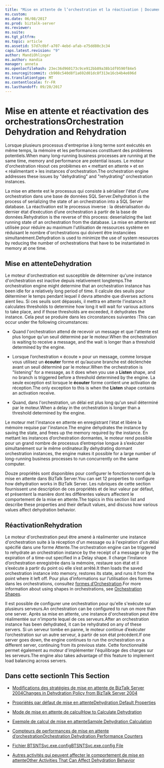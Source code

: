 ```yaml
---
title: "Mise en attente de l’orchestration et la réactivation | Documents Microsoft"
ms.custom: 
ms.date: 06/08/2017
ms.prod: biztalk-server
ms.reviewer: 
ms.suite: 
ms.tgt_pltfrm: 
ms.topic: article
ms.assetid: 57d7c0bf-a707-4ebd-afab-e75dd80c3c34
caps.latest.revision: "9"
author: MandiOhlinger
ms.author: mandia
manager: anneta
ms.openlocfilehash: 23ec36d960173c9ce912bb89a38b1df9590f84e5
ms.sourcegitcommit: cb908c540d8f1a692d01dc8f313e16cb4b4e696d
ms.translationtype: MT
ms.contentlocale: fr-FR
ms.lasthandoff: 09/20/2017
---
```

# <a name="orchestration-dehydration-and-rehydration"></a><span data-ttu-id="22dce-102">Mise en attente et réactivation des orchestrations</span><span class="sxs-lookup"><span data-stu-id="22dce-102">Orchestration Dehydration and Rehydration</span></span>
<span data-ttu-id="22dce-103">Lorsque plusieurs processus d'entreprise à long terme sont exécutés en même temps, la mémoire et les performances constituent des problèmes potentiels.</span><span class="sxs-lookup"><span data-stu-id="22dce-103">When many long-running business processes are running at the same time, memory and performance are potential issues.</span></span> <span data-ttu-id="22dce-104">Le moteur d'orchestration résout ces problèmes en « mettant en attente » et en « réalimentant » les instances d'orchestration.</span><span class="sxs-lookup"><span data-stu-id="22dce-104">The orchestration engine addresses these issues by "dehydrating" and "rehydrating" orchestration instances.</span></span>  
  
 <span data-ttu-id="22dce-105">La mise en attente est le processus qui consiste à sérialiser l'état d'une orchestration dans une base de données SQL Server.</span><span class="sxs-lookup"><span data-stu-id="22dce-105">Dehydration is the process of serializing the state of an orchestration into a SQL Server database.</span></span> <span data-ttu-id="22dce-106">La réactivation est le processus inverse : la désérialisation du dernier état d’exécution d’une orchestration à partir de la base de données.</span><span class="sxs-lookup"><span data-stu-id="22dce-106">Rehydration is the reverse of this process: deserializing the last running state of an orchestration from the database.</span></span> <span data-ttu-id="22dce-107">La mise en attente est utilisée pour réduire au maximum l'utilisation de ressources système en réduisant le nombre d'orchestrations qui doivent être instanciées simultanément.</span><span class="sxs-lookup"><span data-stu-id="22dce-107">Dehydration is used to minimize the use of system resources by reducing the number of orchestrations that have to be instantiated in memory at one time.</span></span>  
  
## <a name="dehydration"></a><span data-ttu-id="22dce-108">Mise en attente</span><span class="sxs-lookup"><span data-stu-id="22dce-108">Dehydration</span></span>  
 <span data-ttu-id="22dce-109">Le moteur d'orchestration est susceptible de déterminer qu'une instance d'orchestration est inactive depuis relativement longtemps.</span><span class="sxs-lookup"><span data-stu-id="22dce-109">The orchestration engine might determine that an orchestration instance has been idle for a relatively long period of time.</span></span> <span data-ttu-id="22dce-110">Il calcule des seuils pour déterminer le temps pendant lequel il devra attendre que diverses actions aient lieu. Si ces seuils sont dépassés, il mettra en attente l'instance.</span><span class="sxs-lookup"><span data-stu-id="22dce-110">It calculates thresholds to determine how long it will wait for various actions to take place, and if those thresholds are exceeded, it dehydrates the instance.</span></span> <span data-ttu-id="22dce-111">Cela peut se produire dans les circonstances suivantes :</span><span class="sxs-lookup"><span data-stu-id="22dce-111">This can occur under the following circumstances:</span></span>  
  
-   <span data-ttu-id="22dce-112">Quand l'orchestration attend de recevoir un message et que l'attente est plus longue qu'un seuil déterminé par le moteur.</span><span class="sxs-lookup"><span data-stu-id="22dce-112">When the orchestration is waiting to receive a message, and the wait is longer than a threshold determined by the engine.</span></span>  
  
-   <span data-ttu-id="22dce-113">Lorsque l’orchestration « écoute » pour un message, comme lorsque vous utilisez un **écouter** forme et qu’aucune branche est déclenchée avant un seuil déterminé par le moteur.</span><span class="sxs-lookup"><span data-stu-id="22dce-113">When the orchestration is "listening" for a message, as it does when you use a **Listen** shape, and no branch is triggered before a threshold determined by the engine.</span></span> <span data-ttu-id="22dce-114">La seule exception est lorsque le **écouter** forme contient une activation de réception.</span><span class="sxs-lookup"><span data-stu-id="22dce-114">The only exception to this is when the **Listen** shape contains an activation receive.</span></span>  
  
-   <span data-ttu-id="22dce-115">Quand, dans l'orchestration, un délai est plus long qu'un seuil déterminé par le moteur.</span><span class="sxs-lookup"><span data-stu-id="22dce-115">When a delay in the orchestration is longer than a threshold determined by the engine.</span></span>  
  
 <span data-ttu-id="22dce-116">Le moteur met l'instance en attente en enregistrant l'état et libère la mémoire requise par l'instance.</span><span class="sxs-lookup"><span data-stu-id="22dce-116">The engine dehydrates the instance by saving the state, and frees up the memory required by the instance.</span></span> <span data-ttu-id="22dce-117">En mettant les instances d’orchestration dormantes, le moteur rend possible pour un grand nombre de processus d’entreprise longue à s’exécuter simultanément sur le même ordinateur.</span><span class="sxs-lookup"><span data-stu-id="22dce-117">By dehydrating dormant orchestration instances, the engine makes it possible for a large number of long-running business processes to run concurrently on the same computer.</span></span>  
  
 <span data-ttu-id="22dce-118">Douze propriétés sont disponibles pour configurer le fonctionnement de la mise en attente dans BizTalk Server.</span><span class="sxs-lookup"><span data-stu-id="22dce-118">You can set 12 properties to configure how dehydration works in BizTalk Server.</span></span> <span data-ttu-id="22dce-119">Les rubriques de cette section fournissent une description de ces propriétés et de leur valeur par défaut, et présentent la manière dont les différentes valeurs affectent le comportement de la mise en attente.</span><span class="sxs-lookup"><span data-stu-id="22dce-119">The topics in this section list and describe these properties and their default values, and discuss how various values affect dehydration behavior.</span></span>  
  
## <a name="rehydration"></a><span data-ttu-id="22dce-120">Réactivation</span><span class="sxs-lookup"><span data-stu-id="22dce-120">Rehydration</span></span>  
 <span data-ttu-id="22dce-121">Le moteur d'orchestration peut être amené à réalimenter une instance d'orchestration suite à la réception d'un message ou à l'expiration d'un délai spécifié dans une forme Attente.</span><span class="sxs-lookup"><span data-stu-id="22dce-121">The orchestration engine can be triggered to rehydrate an orchestration instance by the receipt of a message or by the expiration of a time-out specified in a Delay shape.</span></span> <span data-ttu-id="22dce-122">Il charge l’instance d’orchestration enregistrée dans la mémoire, restaure son état et il s’exécute à partir du point où elle s’est arrêté.</span><span class="sxs-lookup"><span data-stu-id="22dce-122">It then loads the saved orchestration instance into memory, restores its state, and runs it from the point where it left off.</span></span> <span data-ttu-id="22dce-123">Pour plus d’informations sur l’utilisation des formes dans les orchestrations, consultez [formes d’Orchestration](../core/orchestration-shapes.md).</span><span class="sxs-lookup"><span data-stu-id="22dce-123">For more information about using shapes in orchestrations, see [Orchestration Shapes](../core/orchestration-shapes.md).</span></span>  
  
 <span data-ttu-id="22dce-124">Il est possible de configurer une orchestration pour qu'elle s'exécute sur plusieurs serveurs.</span><span class="sxs-lookup"><span data-stu-id="22dce-124">An orchestration can be configured to run on more than one server.</span></span> <span data-ttu-id="22dce-125">Après sa mise en attente, une instance d'orchestration peut être réalimentée sur n'importe lequel de ces serveurs.</span><span class="sxs-lookup"><span data-stu-id="22dce-125">After an orchestration instance has been dehydrated, it can be rehydrated on any of these servers.</span></span> <span data-ttu-id="22dce-126">Si un serveur tombe en panne, le moteur continue d’exécuter l’orchestration sur un autre serveur, à partir de son état précédent.</span><span class="sxs-lookup"><span data-stu-id="22dce-126">If one server goes down, the engine continues to run the orchestration on a different server, continuing from its previous state.</span></span> <span data-ttu-id="22dce-127">Cette fonctionnalité permet également au moteur d'implémenter l'équilibrage des charges sur les serveurs.</span><span class="sxs-lookup"><span data-stu-id="22dce-127">The engine also takes advantage of this feature to implement load balancing across servers.</span></span>  
  
## <a name="in-this-section"></a><span data-ttu-id="22dce-128">Dans cette section</span><span class="sxs-lookup"><span data-stu-id="22dce-128">In This Section</span></span>  
  
-   [<span data-ttu-id="22dce-129">Modifications des stratégies de mise en attente de BizTalk Server 2004</span><span class="sxs-lookup"><span data-stu-id="22dce-129">Changes in Dehydration Policy from BizTalk Server 2004</span></span>](../core/changes-in-dehydration-policy-from-biztalk-server-2004.md)  
  
-   [<span data-ttu-id="22dce-130">Propriétés par défaut de mise en attente</span><span class="sxs-lookup"><span data-stu-id="22dce-130">Dehydration Default Properties</span></span>](../core/dehydration-default-properties.md)  
  
-   [<span data-ttu-id="22dce-131">Mode de mise en attente de calcul</span><span class="sxs-lookup"><span data-stu-id="22dce-131">How to Calculate Dehydration</span></span>](../core/how-to-calculate-dehydration.md)  
  
-   [<span data-ttu-id="22dce-132">Exemple de calcul de mise en attente</span><span class="sxs-lookup"><span data-stu-id="22dce-132">Sample Dehydration Calculation</span></span>](../core/sample-dehydration-calculation.md)  
  
-   [<span data-ttu-id="22dce-133">Compteurs de performances de mise en attente d’orchestration</span><span class="sxs-lookup"><span data-stu-id="22dce-133">Orchestration Dehydration Performance Counters</span></span>](../core/orchestration-dehydration-performance-counters.md)  
  
-   [<span data-ttu-id="22dce-134">Fichier BTSNTSvc.exe.config</span><span class="sxs-lookup"><span data-stu-id="22dce-134">BTSNTSvc.exe.config File</span></span>](../core/btsntsvc-exe-config-file.md)  
  
-   [<span data-ttu-id="22dce-135">Autres activités qui peuvent affecter le comportement de mise en attente</span><span class="sxs-lookup"><span data-stu-id="22dce-135">Other Activities That Can Affect Dehydration Behavior</span></span>](../core/other-activities-that-can-affect-dehydration-behavior.md)